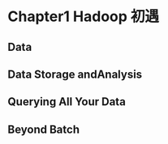 # Chapter1 Hadoop 初遇

## Data

## Data Storage andAnalysis

## Querying All Your Data

## Beyond Batch
